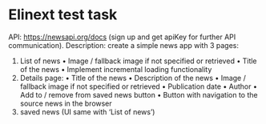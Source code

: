 # Elinext test task

API: https://newsapi.org/docs (sign up and get apiKey for further API communication).
Description:
create a simple news app with 3 pages:
1. List of news
• Image / fallback image if not specified or retrieved
• Title of the news
• Implement incremental loading functionality
2. Details page:
• Title of the news
• Description of the news
• Image / fallback image if not specified or retrieved
• Publication date
• Author
• Add to / remove from saved news button
• Button with navigation to the source news in the browser
3. saved news (UI same with ‘List of news’)
